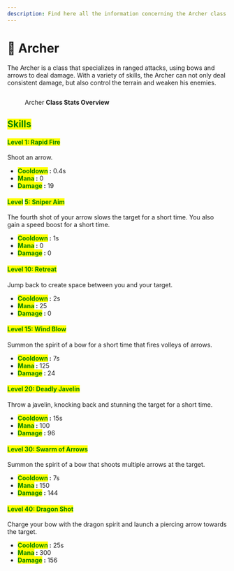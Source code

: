 ```yaml
---
description: Find here all the information concerning the Archer class.
---
```


# 🏹 Archer

The Archer is a class that specializes in ranged attacks, using bows and arrows to deal damage. With a variety of skills, the Archer can not only deal consistent damage, but also control the terrain and weaken his enemies.

<figure><img src="../../.gitbook/assets/Capture d&#x27;écran 2024-12-03 123408.png" alt=""><figcaption><p>Archer <strong>Class Stats Overview</strong></p></figcaption></figure>

## <mark style="color:green;">Skills</mark>

#### <mark style="color:green;">Level 1: Rapid Fire</mark> <a href="#niveau-1-tir-rapide" id="niveau-1-tir-rapide"></a>

Shoot an arrow.

* <mark style="color:green;">**Cooldown**</mark>**&#x20;:** 0.4s
* <mark style="color:green;">**Mana**</mark>**&#x20;:** 0
* <mark style="color:green;">**Damage**</mark>**&#x20;:** 19

#### <mark style="color:green;">Level</mark> <mark style="color:green;"></mark><mark style="color:green;">**5: Sniper Aim**</mark> <a href="#niveau-5-visee-du-sniper" id="niveau-5-visee-du-sniper"></a>

The fourth shot of your arrow slows the target for a short time. You also gain a speed boost for a short time.

* <mark style="color:green;">**Cooldown**</mark>**&#x20;:** 1s
* <mark style="color:green;">**Mana**</mark>**&#x20;:** 0
* <mark style="color:green;">**Damage**</mark>**&#x20;:** 0

#### <mark style="color:green;">**Level 10: Retreat**</mark> <a href="#niveau-10-recul" id="niveau-10-recul"></a>

Jump back to create space between you and your target.

* <mark style="color:green;">**Cooldown**</mark>**&#x20;:** 2s
* <mark style="color:green;">**Mana**</mark>**&#x20;:** 25
* <mark style="color:green;">**Damage**</mark>**&#x20;:** 0

#### <mark style="color:green;">**Level 15: Wind Blow**</mark> <a href="#niveau-15-coup-vent" id="niveau-15-coup-vent"></a>

Summon the spirit of a bow for a short time that fires volleys of arrows.

* <mark style="color:green;">**Cooldown**</mark>**&#x20;:** 7s
* <mark style="color:green;">**Mana**</mark>**&#x20;:** 125
* <mark style="color:green;">**Damage**</mark>**&#x20;:** 24

#### <mark style="color:green;">**Level 20: Deadly Javelin**</mark> <a href="#niveau-20-javelot-mortel" id="niveau-20-javelot-mortel"></a>

Throw a javelin, knocking back and stunning the target for a short time.

* <mark style="color:green;">**Cooldown**</mark>**&#x20;:** 15s
* <mark style="color:green;">**Mana**</mark>**&#x20;:** 100
* <mark style="color:green;">**Damage**</mark>**&#x20;:** 96

#### <mark style="color:green;">**Level 30: Swarm of Arrows**</mark> <a href="#niveau-30-nuee-de-fleches" id="niveau-30-nuee-de-fleches"></a>

Summon the spirit of a bow that shoots multiple arrows at the target.

* <mark style="color:green;">**Cooldown**</mark>**&#x20;:** 7s
* <mark style="color:green;">**Mana**</mark>**&#x20;:** 150
* <mark style="color:green;">**Damage**</mark>**&#x20;:** 144

#### <mark style="color:green;">**Level 40: Dragon Shot**</mark> <a href="#niveau-40-tire-du-dragon" id="niveau-40-tire-du-dragon"></a>

Charge your bow with the dragon spirit and launch a piercing arrow towards the target.

* <mark style="color:green;">**Cooldown**</mark>**&#x20;:** 25s
* <mark style="color:green;">**Mana**</mark>**&#x20;:** 300
* <mark style="color:green;">**Damage**</mark>**&#x20;:** 156
